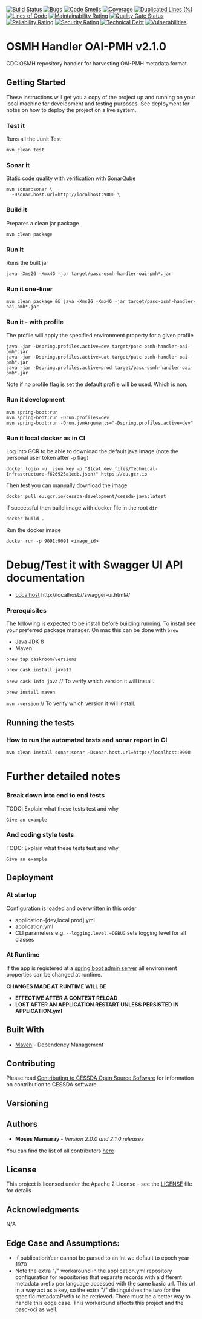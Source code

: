 [![Build Status](https://jenkins.cessda.eu/buildStatus/icon?job=cessda.cdc.osmh-repository-handler.oai-pmh%2Fmaster)](https://jenkins.cessda.eu/job/cessda.cdc.osmh-repository-handler.oai-pmh/job/master/)
[![Bugs](https://sonarqube.cessda.eu/api/project_badges/measure?project=eu.cessda.pasc%3Apasc-osmh-handler-oai-pmh&metric=bugs)](https://sonarqube.cessda.eu/dashboard?id=eu.cessda.pasc%3Apasc-osmh-handler-oai-pmh)
[![Code Smells](https://sonarqube.cessda.eu/api/project_badges/measure?project=eu.cessda.pasc%3Apasc-osmh-handler-oai-pmh&metric=code_smells)](https://sonarqube.cessda.eu/dashboard?id=eu.cessda.pasc%3Apasc-osmh-handler-oai-pmh)
[![Coverage](https://sonarqube.cessda.eu/api/project_badges/measure?project=eu.cessda.pasc%3Apasc-osmh-handler-oai-pmh&metric=coverage)](https://sonarqube.cessda.eu/dashboard?id=eu.cessda.pasc%3Apasc-osmh-handler-oai-pmh)
[![Duplicated Lines (%)](https://sonarqube.cessda.eu/api/project_badges/measure?project=eu.cessda.pasc%3Apasc-osmh-handler-oai-pmh&metric=duplicated_lines_density)](https://sonarqube.cessda.eu/dashboard?id=eu.cessda.pasc%3Apasc-osmh-handler-oai-pmh)
[![Lines of Code](https://sonarqube.cessda.eu/api/project_badges/measure?project=eu.cessda.pasc%3Apasc-osmh-handler-oai-pmh&metric=ncloc)](https://sonarqube.cessda.eu/dashboard?id=eu.cessda.pasc%3Apasc-osmh-handler-oai-pmh)
[![Maintainability Rating](https://sonarqube.cessda.eu/api/project_badges/measure?project=eu.cessda.pasc%3Apasc-osmh-handler-oai-pmh&metric=sqale_rating)](https://sonarqube.cessda.eu/dashboard?id=eu.cessda.pasc%3Apasc-osmh-handler-oai-pmh)
[![Quality Gate Status](https://sonarqube.cessda.eu/api/project_badges/measure?project=eu.cessda.pasc%3Apasc-osmh-handler-oai-pmh&metric=alert_status)](https://sonarqube.cessda.eu/dashboard?id=eu.cessda.pasc%3Apasc-osmh-handler-oai-pmh)
[![Reliability Rating](https://sonarqube.cessda.eu/api/project_badges/measure?project=eu.cessda.pasc%3Apasc-osmh-handler-oai-pmh&metric=reliability_rating)](https://sonarqube.cessda.eu/dashboard?id=eu.cessda.pasc%3Apasc-osmh-handler-oai-pmh)
[![Security Rating](https://sonarqube.cessda.eu/api/project_badges/measure?project=eu.cessda.pasc%3Apasc-osmh-handler-oai-pmh&metric=security_rating)](https://sonarqube.cessda.eu/dashboard?id=eu.cessda.pasc%3Apasc-osmh-handler-oai-pmh)
[![Technical Debt](https://sonarqube.cessda.eu/api/project_badges/measure?project=eu.cessda.pasc%3Apasc-osmh-handler-oai-pmh&metric=sqale_index)](https://sonarqube.cessda.eu/dashboard?id=eu.cessda.pasc%3Apasc-osmh-handler-oai-pmh)
[![Vulnerabilities](https://sonarqube.cessda.eu/api/project_badges/measure?project=eu.cessda.pasc%3Apasc-osmh-handler-oai-pmh&metric=vulnerabilities)](https://sonarqube.cessda.eu/dashboard?id=eu.cessda.pasc%3Apasc-osmh-handler-oai-pmh)


# OSMH Handler OAI-PMH v2.1.0

CDC OSMH repository handler for harvesting OAI-PMH metadata format

## Getting Started

These instructions will get you a copy of the project up and running on your local machine for development and testing
purposes. See deployment for notes on how to deploy the project on a live system.

### Test it
Runs all the Junit Test


    mvn clean test

### Sonar it

Static code quality with verification with SonarQube

    mvn sonar:sonar \
      -Dsonar.host.url=http://localhost:9000 \

### Build it
Prepares a clean jar package

    mvn clean package

### Run it
Runs the built jar

    java -Xms2G -Xmx4G -jar target/pasc-osmh-handler-oai-pmh*.jar

### Run it one-liner

    mvn clean package && java -Xms2G -Xmx4G -jar target/pasc-osmh-handler-oai-pmh*.jar


### Run it - with profile
The profile will apply the specified environment property for a given profile

    java -jar -Dspring.profiles.active=dev target/pasc-osmh-handler-oai-pmh*.jar
    java -jar -Dspring.profiles.active=uat target/pasc-osmh-handler-oai-pmh*.jar
    java -jar -Dspring.profiles.active=prod target/pasc-osmh-handler-oai-pmh*.jar

Note if no profile flag is set the default profile will be used. Which is non.

### Run it development
    mvn spring-boot:run
    mvn spring-boot:run -Drun.profiles=dev
    mvn spring-boot:run -Drun.jvmArguments="-Dspring.profiles.active=dev"

### Run it local docker as in CI

Log into GCR to be able to download the default java image (note the personal user token after `-p` flag)

    docker login -u _json_key -p "$(cat dev_files/Technical-Infrastructure-f626925a1edb.json)" https://eu.gcr.io

Then test you can manually download the image

    docker pull eu.gcr.io/cessda-development/cessda-java:latest

If successful then build image with docker file in the root `dir`

    docker build .

Run the docker image

    docker run -p 9091:9091 <image_id>  

# Debug/Test it with Swagger UI API documentation
   - [Localhost](http://localhost:9091/swagger-ui.html#/) http://localhost:<port>/<context-base>/swagger-ui.html#/

### Prerequisites
The following is expected to be install before building running.  To install see your preferred package manager.
On mac this can be done with `brew`
  - Java JDK 8
  - Maven

`brew tap caskroom/versions`

`brew cask install java11`

`brew cask info java`  // To verify which version it will install.

`brew install maven`

`mvn -version` // To verify which version it will install.


## Running the tests

### How to run the automated tests and sonar report in CI

`mvn clean install sonar:sonar -Dsonar.host.url=http://localhost:9000`


# Further detailed notes

### Break down into end to end tests

TODO: Explain what these tests test and why

```
Give an example
```

### And coding style tests

TODO: Explain what these tests test and why

```
Give an example
```

## Deployment

### At startup
Configuration is loaded and overwritten in this order
* application-[dev,local,prod].yml
* application.yml
* CLI parameters e.g. `--logging.level.=DEBUG` sets logging level for all classes

### At Runtime
If the app is registered at a [spring boot admin server](https://github.com/codecentric/spring-boot-admin)
all environment properties can be changed at runtime.

**CHANGES MADE AT RUNTIME WILL BE**
* **EFFECTIVE AFTER A CONTEXT RELOAD**
* **LOST AFTER AN APPLICATION RESTART UNLESS PERSISTED IN APPLICATION.yml**


## Built With

* [Maven](https://maven.apache.org/) - Dependency Management

## Contributing

Please read [Contributing to CESSDA Open Source Software](https://bitbucket.org/cessda/cessda.guidelines.public/src/master/CONTRIBUTING.md)
for information on contribution to CESSDA software.

## Versioning

## Authors

* **Moses Mansaray <moses AT doraventures DOT com>** - *Version 2.0.0 and 2.1.0 releases*

You can find the list of all contributors [here](CONTRIBUTORS.md)

## License

This project is licensed under the Apache 2 License - see the [LICENSE](LICENSE) file for details

## Acknowledgments
N/A


## Edge Case and Assumptions:

* If publicationYear cannot be parsed to an Int we default to epoch year 1970
* Note the extra "/" workaround in the application.yml repository configuration for repositories that separate records with a different metadata prefix per language accessed with the same basic url. This url in a way act as a key, so the extra "/" distinguishes the two for the specific metadataPrefix to be retrieved. There must be a better way to handle this edge case. This workaround affects this project and the pasc-oci as well.
